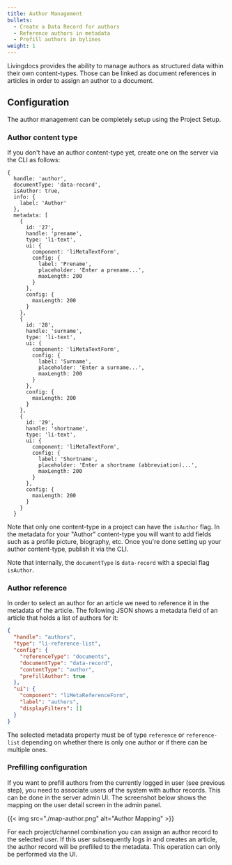 ```yaml
---
title: Author Management
bullets:
  - Create a Data Record for authors
  - Reference authors in metadata
  - Prefill authors in bylines
weight: 1
---
```


Livingdocs provides the ability to manage authors as structured data within their own content-types. Those can be linked as document references in articles in order to assign an author to a document.

## Configuration

The author management can be completely setup using the Project Setup.

### Author content type

If you don't have an author content-type yet, create one on the server via the CLI as follows:

```
{
  handle: 'author', 
  documentType: 'data-record',
  isAuthor: true,
  info: {
    label: 'Author'
  }, 
  metadata: [
    {
      id: '27', 
      handle: 'prename', 
      type: 'li-text', 
      ui: {
        component: 'liMetaTextForm', 
        config: {
          label: 'Prename', 
          placeholder: 'Enter a prename...', 
          maxLength: 200
        }
      }, 
      config: {
        maxLength: 200
      }
    },
    {
      id: '28', 
      handle: 'surname', 
      type: 'li-text', 
      ui: {
        component: 'liMetaTextForm', 
        config: {
          label: 'Surname', 
          placeholder: 'Enter a surname...', 
          maxLength: 200
        }
      }, 
      config: {
        maxLength: 200
      }
    },
    {
      id: '29', 
      handle: 'shortname', 
      type: 'li-text', 
      ui: {
        component: 'liMetaTextForm', 
        config: {
          label: 'Shortname', 
          placeholder: 'Enter a shortname (abbreviation)...', 
          maxLength: 200
        }
      }, 
      config: {
        maxLength: 200
      }
    }
  }
```

Note that only one content-type in a project can have the `isAuthor` flag. In the metadata for your "Author" content-type you will want to add fields such as a profile picture, biography, etc.
Once you're done setting up your author content-type, publish it via the CLI.

Note that internally, the `documentType` is `data-record` with a special flag `isAuthor`.

### Author reference

In order to select an author for an article we need to reference it in the metadata of the article. The following JSON shows a metadata field of an article that holds a list of authors for it:

```json
{
  "handle": "authors",
  "type": "li-reference-list",
  "config": {
    "referenceType": "documents",
    "documentType": "data-record",
    "contentType": "author",
    "prefillAuthor": true
  },
  "ui": {
    "component": "liMetaReferenceForm",
    "label": "authors",
    "displayFilters": []
  }
}
```

The selected metadata property must be of type `reference` or `reference-list` depending on whether there is only one author or if there can be multiple ones.

### Prefilling configuration

If you want to prefill authors from the currently logged in user (see previous step), you need to associate users of the system with author records. This can be done in the server admin UI. The screenshot below shows the mapping on the user detail screen in the admin panel.

{{< img src="./map-author.png" alt="Author Mapping" >}}

For each project/channel combination you can assign an author record to the selected user. If this user subsequently logs in and creates an article, the author record will be prefilled to the metadata.
This operation can only be performed via the UI.
